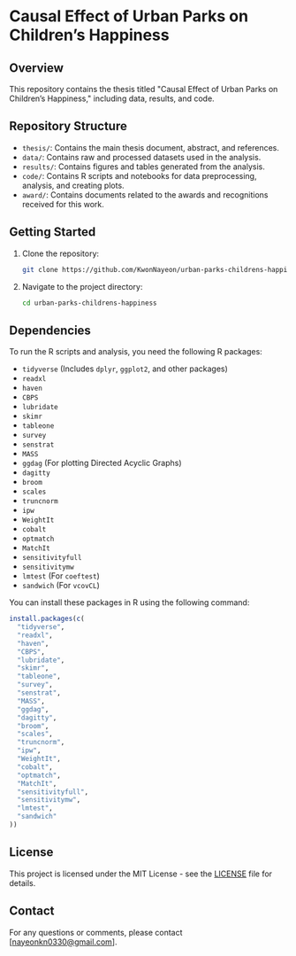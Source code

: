 # Causal Effect of Urban Parks on Children’s Happiness

## Overview
This repository contains the thesis titled "Causal Effect of Urban Parks on Children’s Happiness," including data, results, and code.

## Repository Structure
- `thesis/`: Contains the main thesis document, abstract, and references.
- `data/`: Contains raw and processed datasets used in the analysis.
- `results/`: Contains figures and tables generated from the analysis.
- `code/`: Contains R scripts and notebooks for data preprocessing, analysis, and creating plots.
- `award/`: Contains documents related to the awards and recognitions received for this work.

## Getting Started
1. Clone the repository:
    ```bash
    git clone https://github.com/KwonNayeon/urban-parks-childrens-happiness.git
    ```
2. Navigate to the project directory:
    ```bash
    cd urban-parks-childrens-happiness
    ```
## Dependencies

To run the R scripts and analysis, you need the following R packages:

- `tidyverse` (Includes `dplyr`, `ggplot2`, and other packages)
- `readxl`
- `haven`
- `CBPS`
- `lubridate`
- `skimr`
- `tableone`
- `survey`
- `senstrat`
- `MASS`
- `ggdag` (For plotting Directed Acyclic Graphs)
- `dagitty`
- `broom`
- `scales`
- `truncnorm`
- `ipw`
- `WeightIt`
- `cobalt`
- `optmatch`
- `MatchIt`
- `sensitivityfull`
- `sensitivitymw`
- `lmtest` (For `coeftest`)
- `sandwich` (For `vcovCL`)

You can install these packages in R using the following command:
```r
install.packages(c(
  "tidyverse", 
  "readxl", 
  "haven", 
  "CBPS", 
  "lubridate", 
  "skimr", 
  "tableone", 
  "survey", 
  "senstrat", 
  "MASS", 
  "ggdag", 
  "dagitty", 
  "broom", 
  "scales", 
  "truncnorm", 
  "ipw", 
  "WeightIt", 
  "cobalt", 
  "optmatch", 
  "MatchIt", 
  "sensitivityfull", 
  "sensitivitymw", 
  "lmtest", 
  "sandwich"
))
```

## License
This project is licensed under the MIT License - see the [LICENSE](LICENSE) file for details.

## Contact
For any questions or comments, please contact [nayeonkn0330@gmail.com].
